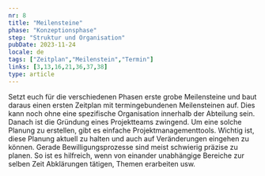 ```yaml
---
nr: 8
title: "Meilensteine"
phase: "Konzeptionsphase"
step: "Struktur und Organisation"
pubDate: 2023-11-24
locale: de
tags: ["Zeitplan","Meilenstein","Termin"]
links: [3,13,16,21,36,37,38]
type: article
---
```


Setzt euch für die verschiedenen Phasen erste grobe Meilensteine und baut daraus einen ersten Zeitplan mit termingebundenen Meilensteinen auf. Dies kann noch ohne eine spezifische Organisation innerhalb der Abteilung sein. Danach ist die Gründung eines Projektteams zwingend.
Um eine solche Planung zu erstellen, gibt es einfache Projektmanagementtools. Wichtig ist, diese Planung aktuell zu halten und auch auf Veränderungen eingehen zu können. Gerade Bewilligungsprozesse sind meist schwierig präzise zu planen. So ist es hilfreich, wenn von einander unabhängige Bereiche zur selben Zeit Abklärungen tätigen, Themen erarbeiten usw.
